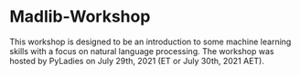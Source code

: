 # Madlib-Workshop
This workshop is designed to be an introduction to some machine learning skills with a focus on natural language processing.  The workshop was hosted by PyLadies on July 29th, 2021 (ET or July 30th, 2021 AET).
